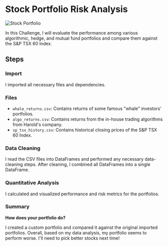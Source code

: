 # Stock Portfolio Risk Analysis

![Stock Portfolio](http://www.creative-commons-images.com/finance/images/stock-portfolio.jpg)

In this Challenge, I will evaluate the performance among various algorithmic, hedge, and mutual fund portfolios and compare them against the S&P TSX 60 Index.

## Steps

### Import
I imported all necessary files and dependencies.

### Files
- `whale_returns.csv`: Contains returns of some famous "whale" investors' portfolios.
- `algo_returns.csv`: Contains returns from the in-house trading algorithms from Harold's company.
- `sp_tsx_history.csv`: Contains historical closing prices of the S&P TSX 60 Index.

### Data Cleaning
I read the CSV files into DataFrames and performed any necessary data-cleaning steps. After cleaning, I combined all DataFrames into a single DataFrame.

### Quantitative Analysis
I calculated and visualized performance and risk metrics for the portfolios.

### Summary

**How does your portfolio do?**

I created a custom portfolio and compared it against the original imported portfolios. Overall, based on my data analysis, my portfolio seems to perform worse. I'll need to pick better stocks next time!

